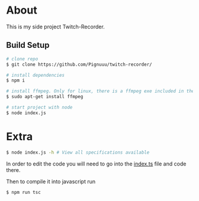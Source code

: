 # About

This is my side project Twitch-Recorder.

## Build Setup

```bash
# clone repo
$ git clone https://github.com/Pignuuu/twitch-recorder/

# install dependencies
$ npm i

# install ffmpeg. Only for linux, there is a ffmpeg exe included in the repository. Gotten from www.ffmpeg.org/
$ sudo apt-get install ffmpeg

# start project with node
$ node index.js

```

# Extra

```bash
$ node index.js -h # View all specifications available
```

In order to edit the code you will need to go into the [index.ts](https://github.com/Pignuuu/twitch-recorder/blob/main/index.ts) file and code there.

Then to compile it into javascript run

```bash
$ npm run tsc
```
